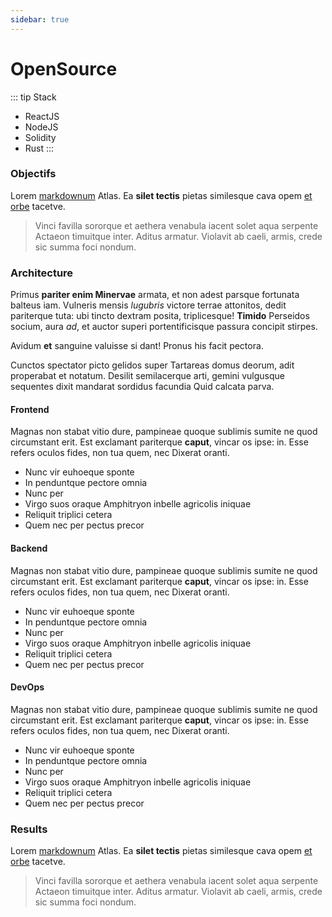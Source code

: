```yaml
---
sidebar: true
---
```

# OpenSource
::: tip Stack
  - ReactJS
  - NodeJS
  - Solidity
  - Rust
:::

### Objectifs

Lorem [markdownum](http://nam.net/pectus) Atlas. Ea **silet tectis** pietas
similesque cava opem [et orbe](http://bis.io/) tacetve.

> Vinci favilla sororque et aethera venabula iacent solet aqua serpente Actaeon
> timuitque inter. Aditus armatur. Violavit ab caeli, armis, crede sic summa
> foci nondum.

### Architecture

Primus **pariter enim Minervae** armata, et non adest parsque fortunata balteus
iam. Vulneris mensis *lugubris* victore terrae attonitos, dedit pariterque tuta:
ubi tincto dextram posita, triplicesque! **Timido** Perseidos socium, aura *ad*,
et auctor superi portentificisque passura concipit stirpes.

Avidum **et** sanguine valuisse si dant! Pronus his facit pectora.

Cunctos spectator picto gelidos super Tartareas domus deorum, adit properabat et
notatum. Desilit semilacerque arti, gemini vulgusque sequentes dixit mandarat
sordidus facundia Quid calcata parva.

#### Frontend

Magnas non stabat vitio dure, pampineae quoque sublimis sumite ne quod
circumstant erit. Est exclamant pariterque **caput**, vincar os ipse: in. Esse
refers oculos fides, non tua quem, nec Dixerat oranti.

- Nunc vir euhoeque sponte
- In penduntque pectore omnia
- Nunc per
- Virgo suos oraque Amphitryon inbelle agricolis iniquae
- Reliquit triplici cetera
- Quem nec per pectus precor

#### Backend

Magnas non stabat vitio dure, pampineae quoque sublimis sumite ne quod
circumstant erit. Est exclamant pariterque **caput**, vincar os ipse: in. Esse
refers oculos fides, non tua quem, nec Dixerat oranti.

- Nunc vir euhoeque sponte
- In penduntque pectore omnia
- Nunc per
- Virgo suos oraque Amphitryon inbelle agricolis iniquae
- Reliquit triplici cetera
- Quem nec per pectus precor

#### DevOps

Magnas non stabat vitio dure, pampineae quoque sublimis sumite ne quod
circumstant erit. Est exclamant pariterque **caput**, vincar os ipse: in. Esse
refers oculos fides, non tua quem, nec Dixerat oranti.

- Nunc vir euhoeque sponte
- In penduntque pectore omnia
- Nunc per
- Virgo suos oraque Amphitryon inbelle agricolis iniquae
- Reliquit triplici cetera
- Quem nec per pectus precor

### Results

Lorem [markdownum](http://nam.net/pectus) Atlas. Ea **silet tectis** pietas
similesque cava opem [et orbe](http://bis.io/) tacetve.

> Vinci favilla sororque et aethera venabula iacent solet aqua serpente Actaeon
> timuitque inter. Aditus armatur. Violavit ab caeli, armis, crede sic summa
> foci nondum.
